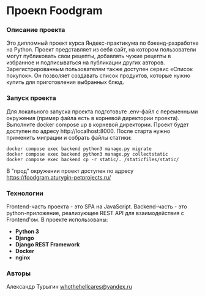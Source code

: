 # Проекn Foodgram

### Описание проекта
Это дипломный проект курса Яндекс-практикума по бэкенд-разработке на Python.
Проект представляет из себя сайт, на котором пользователи могут публиковать свои рецепты, добавлять чужие рецепты в избранное и подписываться на публикации других авторов. Зарегистрированным пользователям также доступен сервис «Список покупок». Он позволяет создавать список продуктов, которые нужно купить для приготовления выбранных блюд.

### Запуск проекта
Для локального запуска проекта подготовьте .env-файл с переменными окружения (пример файла есть в корневой директории проекта).
Выполните docker compose up в корневой директории. Проект будет доступен по адресу http://localhost:8000.
После старта нужно применить миграции и собрать файлы статики:
```
docker compose exec backend python3 manage.py migrate
docker compose exec backend python3 manage.py collectstatic
docker compose exec backend cp -r static/. /staticfiles/static/
```

В "прод" окружении проект доступен по адресу https://foodgram.aturygin-petprojects.ru/

### Технологии
Frontend-часть проекта - это SPA на JavaScript. Backend-часть - это python-приложение, реализующее REST API для взаимодействия с Frontend'ом.
В проекте использованы:
+ **Python 3**
+ **Django**
+ **Django REST Framework**
+ **Docker**
+ **nginx**

### Авторы
Александр Турыгин
whothehellcares@yandex.ru
